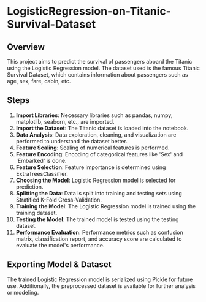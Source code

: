 # LogisticRegression-on-Titanic-Survival-Dataset

## Overview
This project aims to predict the survival of passengers aboard the Titanic using the Logistic Regression model. The dataset used is the famous Titanic Survival Dataset, which contains information about passengers such as age, sex, fare, cabin, etc.

## Steps
1. **Import Libraries**: Necessary libraries such as pandas, numpy, matplotlib, seaborn, etc., are imported.
2. **Import the Dataset**: The Titanic dataset is loaded into the notebook.
3. **Data Analysis**: Data exploration, cleaning, and visualization are performed to understand the dataset better.
4. **Feature Scaling**: Scaling of numerical features is performed.
5. **Feature Encoding**: Encoding of categorical features like 'Sex' and 'Embarked' is done.
6. **Feature Selection**: Feature importance is determined using ExtraTreesClassifier.
7. **Choosing the Model**: Logistic Regression model is selected for prediction.
8. **Splitting the Data**: Data is split into training and testing sets using Stratified K-Fold Cross-Validation.
9. **Training the Model**: The Logistic Regression model is trained using the training dataset.
10. **Testing the Model**: The trained model is tested using the testing dataset.
11. **Performance Evaluation**: Performance metrics such as confusion matrix, classification report, and accuracy score are calculated to evaluate the model's performance.

## Exporting Model & Dataset
The trained Logistic Regression model is serialized using Pickle for future use. Additionally, the preprocessed dataset is available for further analysis or modeling.
